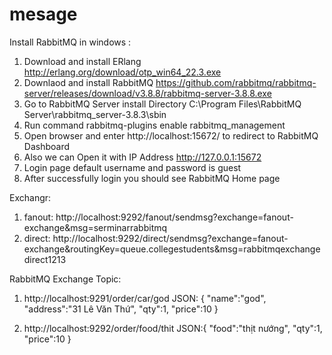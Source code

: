 # mesage
Install RabbitMQ in windows :
1. Download and install ERlang http://erlang.org/download/otp_win64_22.3.exe
2. Downlaod and install RabbitMQ https://github.com/rabbitmq/rabbitmq-server/releases/download/v3.8.8/rabbitmq-server-3.8.8.exe
3. Go to RabbitMQ Server install Directory C:\Program Files\RabbitMQ Server\rabbitmq_server-3.8.3\sbin
4. Run command rabbitmq-plugins enable rabbitmq_management
5. Open browser and enter http://localhost:15672/ to redirect to RabbitMQ Dashboard
6. Also we can Open it with IP Address http://127.0.0.1:15672
7. Login page default username and password is guest
8. After successfully login you should see RabbitMQ Home page

Exchangr: 
1. fanout: http://localhost:9292/fanout/sendmsg?exchange=fanout-exchange&msg=serminarrabbitmq
2. direct: http://localhost:9292/direct/sendmsg?exchange=fanout-exchange&routingKey=queue.collegestudents&msg=rabbitmqexchangedirect1213

RabbitMQ Exchange Topic:
1. http://localhost:9291/order/car/god
  JSON: {
    "name":"god",
    "address":"31 Lê Văn Thứ",
    "qty":1,
    "price":10
}

2. http://localhost:9292/order/food/thit
  JSON:{
    "food":"thịt nướng",
    "qty":1,
    "price":10
}
 

